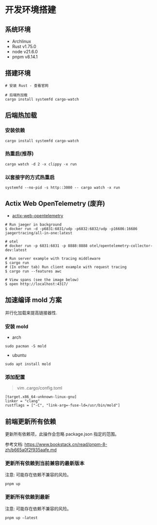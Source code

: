 # 开发环境搭建

## 系统环境

- Archlinux
- Rust v1.75.0
- node v21.6.0
- pnpm v8.14.1

## 搭建环境

```shell
# 安装 Rust - 查看官网

# 后端热加载
cargo install systemfd cargo-watch
```

## 后端热加载

### 安装依赖

```shell
cargo install systemfd cargo-watch
```

### 热重启(推荐)

```shell
cargo watch -d 2 -x clippy -x run
```

### 以套接字的方式热重启

```shell
systemfd --no-pid -s http::3000 -- cargo watch -x run
```

## Actix Web OpenTelemetry (废弃)

- [actix-web-opentelemetry](https://github.com/OutThereLabs/actix-web-opentelemetry)

```shell
# Run jaeger in background
$ docker run -d -p6831:6831/udp -p6832:6832/udp -p16686:16686 jaegertracing/all-in-one:latest

# otel
# docker run -p 6831:6831 -p 8888:8888 otel/opentelemetry-collector-dev:latest

# Run server example with tracing middleware
$ cargo run
# (In other tab) Run client example with request tracing
$ cargo run --features awc

# View spans (see the image below)
$ open http://localhost:4317/
```

## 加速编译 mold 方案

并行化加载来提高链接器性.

### 安装 mold

- arch

```shell
sudo pacman -S mold
```

- ubuntu

```shell
sudo apt install mold
```

### 添加配置

> vim .cargo/config.toml

```shell
[target.x86_64-unknown-linux-gnu]
linker = "clang"
rustflags = ["-C", "link-arg=-fuse-ld=/usr/bin/mold"]
```

## 前端更新所有依赖

更新所有依赖项，此操作会忽略 package.json 指定的范围。

参考文档: https://www.bookstack.cn/read/pnpm-8-zh/b665a0f2f935aafe.md

### 更新所有依赖到当前兼容的最新版本

注意: 可能存在依赖不兼容的风险。

```shell
pnpm up
```

### 更新所有依赖到最新

注意: 可能存在依赖不兼容的风险。

```shell
pnpm up —latest
```
